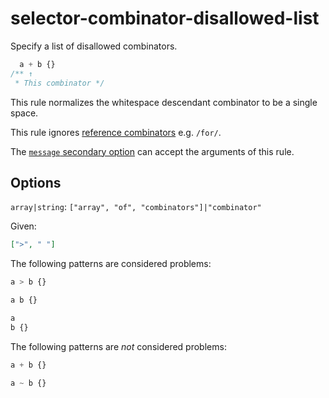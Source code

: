 # selector-combinator-disallowed-list  
  
Specify a list of disallowed combinators.  
  
<!-- prettier-ignore -->  
```css  
  a + b {}  
/** ↑  
 * This combinator */  
```  
  
This rule normalizes the whitespace descendant combinator to be a single space.  
  
This rule ignores [reference combinators](https://www.w3.org/TR/selectors4/#idref-combinators) e.g. `/for/`.  
  
The [`message` secondary option](../../../docs/user-guide/configure.md#message) can accept the arguments of this rule.  
  
## Options  
  
`array|string`: `["array", "of", "combinators"]|"combinator"`  
  
Given:  
  
```json  
[">", " "]  
```  
  
The following patterns are considered problems:  
  
<!-- prettier-ignore -->  
```css  
a > b {}  
```  
  
<!-- prettier-ignore -->  
```css  
a b {}  
```  
  
<!-- prettier-ignore -->  
```css  
a  
b {}  
```  
  
The following patterns are _not_ considered problems:  
  
<!-- prettier-ignore -->  
```css  
a + b {}  
```  
  
<!-- prettier-ignore -->  
```css  
a ~ b {}  
```  
